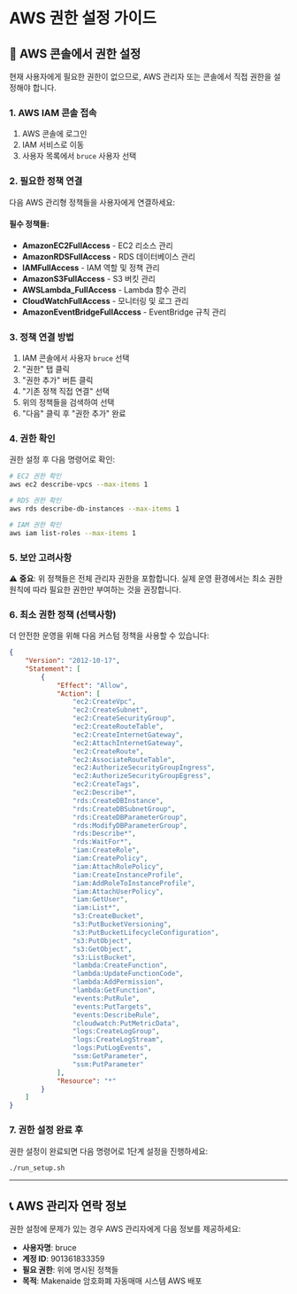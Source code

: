 # AWS 권한 설정 가이드

## 🔐 AWS 콘솔에서 권한 설정

현재 사용자에게 필요한 권한이 없으므로, AWS 관리자 또는 콘솔에서 직접 권한을 설정해야 합니다.

### 1. AWS IAM 콘솔 접속
1. AWS 콘솔에 로그인
2. IAM 서비스로 이동
3. 사용자 목록에서 `bruce` 사용자 선택

### 2. 필요한 정책 연결

다음 AWS 관리형 정책들을 사용자에게 연결하세요:

#### 필수 정책들:
- **AmazonEC2FullAccess** - EC2 리소스 관리
- **AmazonRDSFullAccess** - RDS 데이터베이스 관리
- **IAMFullAccess** - IAM 역할 및 정책 관리
- **AmazonS3FullAccess** - S3 버킷 관리
- **AWSLambda_FullAccess** - Lambda 함수 관리
- **CloudWatchFullAccess** - 모니터링 및 로그 관리
- **AmazonEventBridgeFullAccess** - EventBridge 규칙 관리

### 3. 정책 연결 방법

1. IAM 콘솔에서 사용자 `bruce` 선택
2. "권한" 탭 클릭
3. "권한 추가" 버튼 클릭
4. "기존 정책 직접 연결" 선택
5. 위의 정책들을 검색하여 선택
6. "다음" 클릭 후 "권한 추가" 완료

### 4. 권한 확인

권한 설정 후 다음 명령어로 확인:

```bash
# EC2 권한 확인
aws ec2 describe-vpcs --max-items 1

# RDS 권한 확인
aws rds describe-db-instances --max-items 1

# IAM 권한 확인
aws iam list-roles --max-items 1
```

### 5. 보안 고려사항

⚠️ **중요**: 위 정책들은 전체 관리자 권한을 포함합니다. 
실제 운영 환경에서는 최소 권한 원칙에 따라 필요한 권한만 부여하는 것을 권장합니다.

### 6. 최소 권한 정책 (선택사항)

더 안전한 운영을 위해 다음 커스텀 정책을 사용할 수 있습니다:

```json
{
    "Version": "2012-10-17",
    "Statement": [
        {
            "Effect": "Allow",
            "Action": [
                "ec2:CreateVpc",
                "ec2:CreateSubnet",
                "ec2:CreateSecurityGroup",
                "ec2:CreateRouteTable",
                "ec2:CreateInternetGateway",
                "ec2:AttachInternetGateway",
                "ec2:CreateRoute",
                "ec2:AssociateRouteTable",
                "ec2:AuthorizeSecurityGroupIngress",
                "ec2:AuthorizeSecurityGroupEgress",
                "ec2:CreateTags",
                "ec2:Describe*",
                "rds:CreateDBInstance",
                "rds:CreateDBSubnetGroup",
                "rds:CreateDBParameterGroup",
                "rds:ModifyDBParameterGroup",
                "rds:Describe*",
                "rds:WaitFor*",
                "iam:CreateRole",
                "iam:CreatePolicy",
                "iam:AttachRolePolicy",
                "iam:CreateInstanceProfile",
                "iam:AddRoleToInstanceProfile",
                "iam:AttachUserPolicy",
                "iam:GetUser",
                "iam:List*",
                "s3:CreateBucket",
                "s3:PutBucketVersioning",
                "s3:PutBucketLifecycleConfiguration",
                "s3:PutObject",
                "s3:GetObject",
                "s3:ListBucket",
                "lambda:CreateFunction",
                "lambda:UpdateFunctionCode",
                "lambda:AddPermission",
                "lambda:GetFunction",
                "events:PutRule",
                "events:PutTargets",
                "events:DescribeRule",
                "cloudwatch:PutMetricData",
                "logs:CreateLogGroup",
                "logs:CreateLogStream",
                "logs:PutLogEvents",
                "ssm:GetParameter",
                "ssm:PutParameter"
            ],
            "Resource": "*"
        }
    ]
}
```

### 7. 권한 설정 완료 후

권한 설정이 완료되면 다음 명령어로 1단계 설정을 진행하세요:

```bash
./run_setup.sh
```

---

## 📞 AWS 관리자 연락 정보

권한 설정에 문제가 있는 경우 AWS 관리자에게 다음 정보를 제공하세요:

- **사용자명**: bruce
- **계정 ID**: 901361833359
- **필요 권한**: 위에 명시된 정책들
- **목적**: Makenaide 암호화폐 자동매매 시스템 AWS 배포 